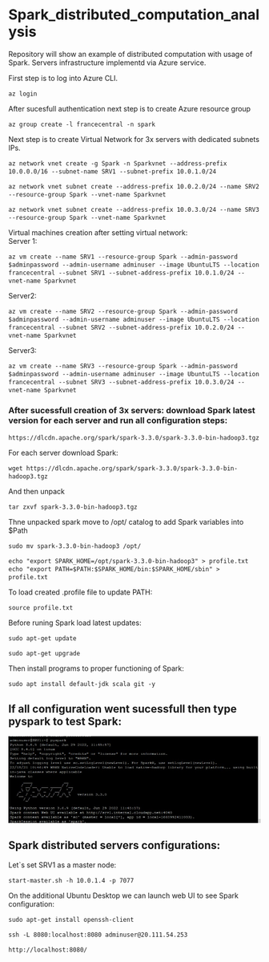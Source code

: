 # Spark_distributed_computation_analysis
Repository will show an example of distributed computation with usage of Spark. Servers infrastructure implementd via Azure service.

First step is to log into Azure CLI.
```
az login
```
After sucesfull authentication next step is to create Azure resource group

```
az group create -l francecentral -n spark
```

Next step is to create Virtual Network for 3x servers with dedicated subnets IPs.

```
az network vnet create -g Spark -n Sparkvnet --address-prefix 10.0.0.0/16 --subnet-name SRV1 --subnet-prefix 10.0.1.0/24
```
```
az network vnet subnet create --address-prefix 10.0.2.0/24 --name SRV2 --resource-group Spark --vnet-name Sparkvnet
```
```
az network vnet subnet create --address-prefix 10.0.3.0/24 --name SRV3 --resource-group Spark --vnet-name Sparkvnet
```

Virtual machines creation after setting virtual network: <br>
Server 1:  <br>
```
az vm create --name SRV1 --resource-group Spark --admin-password $adminpassword --admin-username adminuser --image UbuntuLTS --location francecentral --subnet SRV1 --subnet-address-prefix 10.0.1.0/24 --vnet-name Sparkvnet
```
Server2: <br>
```
az vm create --name SRV2 --resource-group Spark --admin-password $adminpassword --admin-username adminuser --image UbuntuLTS --location francecentral --subnet SRV2 --subnet-address-prefix 10.0.2.0/24 --vnet-name Sparkvnet
```
Server3: <br>
```
az vm create --name SRV3 --resource-group Spark --admin-password $adminpassword --admin-username adminuser --image UbuntuLTS --location francecentral --subnet SRV3 --subnet-address-prefix 10.0.3.0/24 --vnet-name Sparkvnet
```

### After sucessfull creation of 3x servers: download Spark latest version for each server and run all configuration steps:
```
https://dlcdn.apache.org/spark/spark-3.3.0/spark-3.3.0-bin-hadoop3.tgz
```
For each server download Spark:
```
wget https://dlcdn.apache.org/spark/spark-3.3.0/spark-3.3.0-bin-hadoop3.tgz
```
And then unpack
```
tar zxvf spark-3.3.0-bin-hadoop3.tgz
```
Thne unpacked spark move to /opt/ catalog to add Spark variables into $Path
```
sudo mv spark-3.3.0-bin-hadoop3 /opt/
```
```
echo "export SPARK_HOME=/opt/spark-3.3.0-bin-hadoop3" > profile.txt
echo "export PATH=$PATH:$SPARK_HOME/bin:$SPARK_HOME/sbin" > profile.txt
```
To load created .profile file to update PATH:
```
source profile.txt
```
Before runing Spark load latest updates:
```
sudo apt-get update
```
```
sudo apt-get upgrade
```
Then install programs to proper functioning of Spark:
```
sudo apt install default-jdk scala git -y
```

## If all configuration went sucessfull then type pyspark to test Spark:
![pyspark](https://github.com/WojtekSza/Spark_distributed_computation_analysis/blob/main/spark_distributed/spark.jpg)

## Spark distributed servers configurations:
Let`s set SRV1 as a master node:
```
start-master.sh -h 10.0.1.4 -p 7077
```
On the additional Ubuntu Desktop we can launch web UI to see Spark configuration:
```
sudo apt-get install openssh-client
```
```
ssh -L 8080:localhost:8080 adminuser@20.111.54.253
```
```
http://localhost:8080/
```
